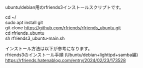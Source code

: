 ubuntu/debian用のrfriends3インストールスクリプトです。

cd ~/  
sudo apt install git  
git clone https://github.com/rfriends/rfriends_ubuntu.git  
cd rfriends_ubuntu  
sh rfriends3_ubuntu-main.sh  
  
インストール方法は以下が参考になります。  
rfriends3のインストール手順 (Ubuntu/debian+lighttpd+samba編)  
https://rfriends.hatenablog.com/entry/2024/02/23/173528    
